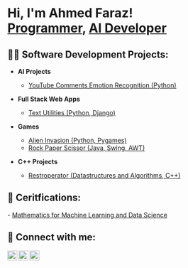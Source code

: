 <h1>Hi, I'm Ahmed Faraz! <br/><a href="https://github.com/ahmedfarazsyk">Programmer</a>, <a href="https://www.linkedin.com/in/ahmed-faraz-shaikh-30b409228/">AI Developer</a></h1>

<h2>👨‍💻 Software Development Projects:</h2>

- <b>AI Projects</b>
  - [YouTube Comments Emotion Recognition (Python)](https://github.com/ahmedfarazsyk/programming_projects)
    
- <b>Full Stack Web Apps</b>
  - [Text Utilities (Python, Django)](https://github.com/ahmedfarazsyk/textutils)
  
- <b>Games</b>
  - [Alien Invasion (Python, Pygames)](https://github.com/ahmedfarazsyk/AlienInvasion)
  - [Rock Paper Scissor (Java, Swing, AWT)](https://github.com/ahmedfarazsyk/rockpaperscissor.git)

- <b>C++ Projects</b>
  - [Restroperator (Datastructures and Algorithms, C++)](https://github.com/ahmedfarazsyk/restroperator.git)

<h2>📜 Ceritfications:</h2>
- <a href="https://coursera.org/share/faa1a4f6111718a0c76f3a33960a9849">Mathematics for Machine Learning and Data Science</a>


<h2> 🤳 Connect with me:</h2>
<a href="https://twitter.com/ahmedfarazsyk"><img align="left" alt="AhmedFaraz | Twitter" width="22px" src="https://cdn.jsdelivr.net/npm/simple-icons@v3/icons/twitter.svg" /></a>
<a href="https://linkedin.com/in/ahmed-faraz-shaikh-30b409228"><img align="left" alt="AhmedFaraz | LinkedIn" width="22px" src="https://cdn.jsdelivr.net/npm/simple-icons@v3/icons/linkedin.svg" /></a>
<a href="https://www.instagram.com/ahmedfarazsyk/"><img align="left" alt="AhmedFaraz | Instagram" width="22px" src="https://cdn.jsdelivr.net/npm/simple-icons@v3/icons/instagram.svg" /></a>
